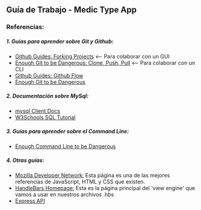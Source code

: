 ## Guía de Trabajo - Medic Type App

### Referencias:
##### 1. Guías para aprender sobre Git y Github:
* [Github Guides: Forking Projects](https://guides.github.com/activities/forking/)  <-- Para colaborar con un GUI
* [Enough Git to be Dangerous: Clone, Push, Pull](https://www.learnenough.com/git-tutorial#sec-clone_push_pull) <-- Para colaborar con un CLI
* [Github Guides: Github Flow](https://guides.github.com/introduction/flow/)
* [Enough Git to be Dangerous](https://www.learnenough.com/git-tutorial#sec-getting_started)

##### 2. Documentación sobre MySql:
* [mysql Client Docs](https://github.com/mysqljs/mysql#establishing-connections)
* [W3Schools SQL Tutorial](https://www.w3schools.com/sql/default.asp)

##### 3. Guías para aprender sobre el Command Line:
* [Enough Command Line to be Dangerous](https://www.learnenough.com/command-line-tutorial#sec-basics)

##### 4. Otras guías:
* [Mozilla Developer Network:](https://developer.mozilla.org/en-US/) Esta página es una de las mejores referencias de JavaScript, HTML y CSS que existen.
* [HandleBars Homepage:](http://handlebarsjs.com/) Esta es la página principal del 'view engine' que vamos a usar en nuestros archivos .hbs
* [Express API](http://expressjs.com/en/4x/api.html)
